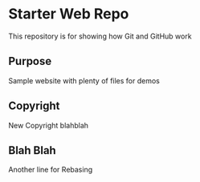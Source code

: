 # Starter Web Repo

This repository is for showing how Git and GitHub work

## Purpose

Sample website with plenty of files for demos

## Copyright

New Copyright blahblah

## Blah Blah
 Another line for Rebasing
